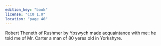 ```yaml
---
edition_key: "book"
license: "CC0 1.0"
location: "page 40"
---
```

Robert Theneth of Rushmer
by Ypswych made acquaintance with me : he told me of Mr.
Carter a man of 80 yeres old in Yorkshyre.
